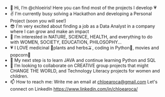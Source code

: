 - 👋 Hi, I’m @chloeiris! Here you can find most of the projects I develop 💗
- ✌️ I'm currently busy solving a Hackathon and developing a Personal Project (soon you will see!)
- 😎 I'm very excited about finding a job as a Data Analyst in a company where I can grow and make an impact
- 👀 I’m interested in NATURE, SCIENCE, HEALTH, and everything to do with WOMEN, SOCIETY, EDUCATION, PHILOSOPHY...
- 💗 I LOVE medicinal 🌿plants and herbs🫒, coding in Python🐍, movies and popcorn🍿
- 🌱 My next step is to learn JAVA and continue learning Python and SQL
- 💞️ I’m looking to collaborate on CREATIVE group projects that might CHANGE THE WORLD, and Technology Literacy projects for women and children.
- 📫 How to reach me: Write me an email at chloearoca@gmail.com
                      Let's connect on LinkedIn https://www.linkedin.com/in/chloearoca/
                      
   
   

<!---
chloeiris/chloeiris is a ✨ special ✨ repository because its `README.md` (this file) appears on your GitHub profile.
You can click the Preview link to take a look at your changes.
![giphy](https://giphy.com/clips/guardian-the-guardian-zVORkDAN3m9Ehu4fF8)
--->
